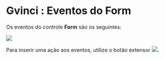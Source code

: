 # Gvinci : Eventos do Form

Os eventos do controle **Form** são os seguintes:

![](http://www.gvinci.com.br/manual/eventos-form1.zoom80.png)

Para inserir uma ação aos eventos, utilize o botão extensor ![](http://www.gvinci.com.br/manual/extensor-botao.png).

